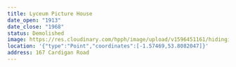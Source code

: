 ```yaml
---
title: Lyceum Picture House
date_open: "1913"
date_close: "1968"
status: Demolished
image: https://res.cloudinary.com/hpph/image/upload/v1596451161/hidinginplainsight/lyceumpicturehouse.svg
location: '{"type":"Point","coordinates":[-1.57469,53.8082047]}'
address: 167 Cardigan Road
---
```

